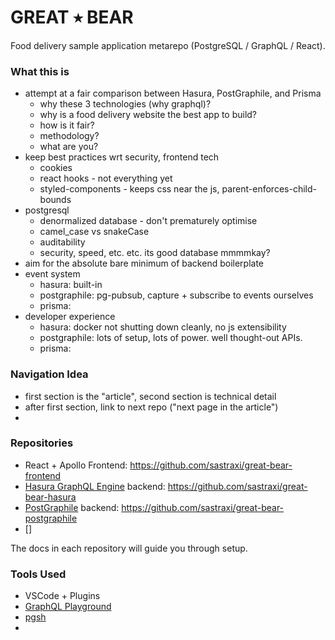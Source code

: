 # GREAT ⭑ BEAR
Food delivery sample application metarepo (PostgreSQL / GraphQL / React).

### What this is
* attempt at a fair comparison between Hasura, PostGraphile, and Prisma 
  * why these 3 technologies (why graphql)?
  * why is a food delivery website the best app to build?
  * how is it fair?
  * methodology?
  * what are you? 
* keep best practices wrt security, frontend tech
  * cookies
  * react hooks - not everything yet
  * styled-components - keeps css near the js, parent-enforces-child-bounds
* postgresql
  * denormalized database - don't prematurely optimise
  * camel_case vs snakeCase
  * auditability
  * security, speed, etc. etc. its good database mmmmkay?
* aim for the absolute bare minimum of backend boilerplate
* event system
  * hasura: built-in
  * postgraphile: pg-pubsub, capture + subscribe to events ourselves
  * prisma:
* developer experience
  * hasura: docker not shutting down cleanly, no js extensibility
  * postgraphile: lots of setup, lots of power. well thought-out APIs.
  * prisma:

### Navigation Idea
* first section is the "article", second section is technical detail
* after first section, link to next repo ("next page in the article")
* 

### Repositories
* React + Apollo Frontend: https://github.com/sastraxi/great-bear-frontend
* [Hasura GraphQL Engine](https://github.com/hasura/graphql-engine) backend: https://github.com/sastraxi/great-bear-hasura
* [PostGraphile](https://postgraphile.org) backend: https://github.com/sastraxi/great-bear-postgraphile
* []

The docs in each repository will guide you through setup.

### Tools Used
* VSCode + Plugins
* [GraphQL Playground](https://github.com/prisma/graphql-playground)
* [pgsh](https://github.com/sastraxi/pgsh)
* 
